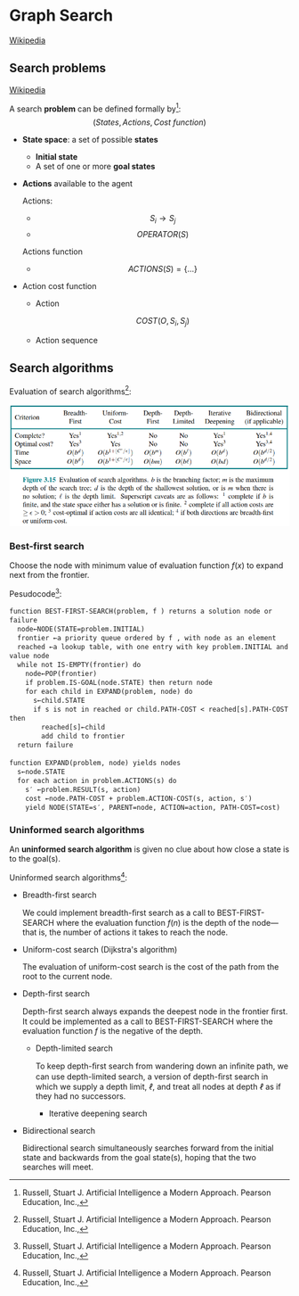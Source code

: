 # Graph Search
[Wikipedia](https://en.wikipedia.org/wiki/Graph_traversal)

## Search problems
[Wikipedia](https://en.wikipedia.org/wiki/State_space_search)

A search **problem** can be defined formally by[^ai-modern]:
$$(States, Actions, Cost\ function)$$
- **State space**: a set of possible **states**
  - **Initial state**
  - A set of one or more **goal states**
- **Actions** available to the agent
  
  Actions:
  - $$S_i \rightarrow S_j$$
  - $$OPERATOR(S)$$

  Actions function
  - $$ACTIONS(S)=\{\dots\}$$
- Action cost function
  - Action

    $$COST(O,S_i,S_j)$$
  - Action sequence

## Search algorithms
Evaluation of search algorithms[^ai-modern]:

![](images/evaluation-of-search-algorithms.png)

### Best-first search
Choose the node with minimum value of evaluation function $f(x)$  to expand next from the frontier.

Pesudocode[^ai-modern]:
```
function BEST-FIRST-SEARCH(problem, f ) returns a solution node or failure
  node←NODE(STATE=problem.INITIAL)
  frontier ←a priority queue ordered by f , with node as an element
  reached ←a lookup table, with one entry with key problem.INITIAL and value node
  while not IS-EMPTY(frontier) do
    node←POP(frontier)
    if problem.IS-GOAL(node.STATE) then return node
    for each child in EXPAND(problem, node) do
      s←child.STATE
      if s is not in reached or child.PATH-COST < reached[s].PATH-COST then
        reached[s]←child
        add child to frontier
  return failure

function EXPAND(problem, node) yields nodes
  s←node.STATE
  for each action in problem.ACTIONS(s) do
    s′ ←problem.RESULT(s, action)
    cost ←node.PATH-COST + problem.ACTION-COST(s, action, s′)
    yield NODE(STATE=s′, PARENT=node, ACTION=action, PATH-COST=cost)
```

### Uninformed search algorithms
An **uninformed search algorithm** is given no clue about how close a state is to the goal(s).

Uninformed search algorithms[^ai-modern]:
- Breadth-first search

  We could implement breadth-ﬁrst search as a call to BEST-FIRST-SEARCH where the evaluation function $f(n)$ is the depth of the node—that is, the number of actions it takes to reach the node.

- Uniform-cost search (Dijkstra's algorithm)

  The evaluation of uniform-cost search is the cost of the path from the root to the current node.

- Depth-first search

  Depth-ﬁrst search always expands the deepest node in the frontier ﬁrst. It could be implemented as a call to BEST-FIRST-SEARCH where the evaluation function $f$ is the negative of the depth.

  - Depth-limited search

    To keep depth-ﬁrst search from wandering down an inﬁnite path, we can use depth-limited search, a version of depth-ﬁrst search in which we supply a depth limit, $ℓ$, and treat all nodes at depth $ℓ$ as if they had no successors.

    - Iterative deepening search
  
- Bidirectional search

  Bidirectional search simultaneously searches forward from the initial state and backwards from the goal state(s), hoping that the two searches will meet.


[^ai-modern]: Russell, Stuart J. Artificial Intelligence a Modern Approach. Pearson Education, Inc.,